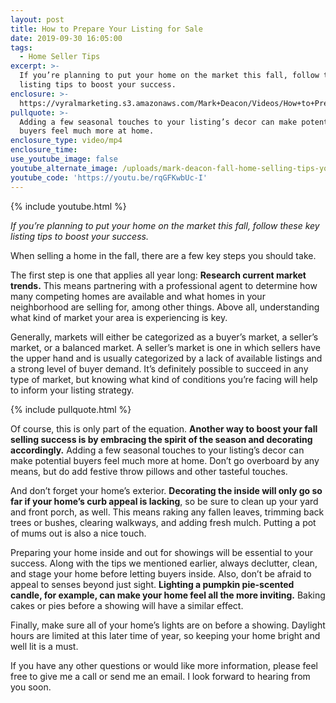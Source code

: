 ```yaml
---
layout: post
title: How to Prepare Your Listing for Sale
date: 2019-09-30 16:05:00
tags:
  - Home Seller Tips
excerpt: >-
  If you’re planning to put your home on the market this fall, follow these key
  listing tips to boost your success.
enclosure: >-
  https://vyralmarketing.s3.amazonaws.com/Mark+Deacon/Videos/How+to+Prepare+Your+Listing+for+Sale.mp4
pullquote: >-
  Adding a few seasonal touches to your listing’s decor can make potential
  buyers feel much more at home.
enclosure_type: video/mp4
enclosure_time:
use_youtube_image: false
youtube_alternate_image: /uploads/mark-deacon-fall-home-selling-tips-youtube.png
youtube_code: 'https://youtu.be/rqGFKwbUc-I'
---
```


{% include youtube.html %}

*If you’re planning to put your home on the market this fall, follow these key listing tips to boost your success.*

When selling a home in the fall, there are a few key steps you should take.&nbsp;

The first step is one that applies all year long: **Research current market trends.** This means partnering with a professional agent to determine how many competing homes are available and what homes in your neighborhood are selling for, among other things. Above all, understanding what kind of market your area is experiencing is key.&nbsp;

Generally, markets will either be categorized as a buyer’s market, a seller’s market, or a balanced market. A seller’s market is one in which sellers have the upper hand and is usually categorized by a lack of available listings and a strong level of buyer demand. It’s definitely possible to succeed in any type of market, but knowing what kind of conditions you’re facing will help to inform your listing strategy.&nbsp;

{% include pullquote.html %}

Of course, this is only part of the equation. **Another way to boost your fall selling success is by embracing the spirit of the season and decorating accordingly.** Adding a few seasonal touches to your listing’s decor can make potential buyers feel much more at home. Don’t go overboard by any means, but do add festive throw pillows and other tasteful touches.

And don’t forget your home’s exterior. **Decorating the inside will only go so far if your home’s curb appeal is lacking**, so be sure to clean up your yard and front porch, as well. This means raking any fallen leaves, trimming back trees or bushes, clearing walkways, and adding fresh mulch. Putting a pot of mums out is also a nice touch.&nbsp;

Preparing your home inside and out for showings will be essential to your success. Along with the tips we mentioned earlier, always declutter, clean, and stage your home before letting buyers inside. Also, don’t be afraid to appeal to senses beyond just sight. **Lighting a pumpkin pie-scented candle, for example, can make your home feel all the more inviting.** Baking cakes or pies before a showing will have a similar effect.&nbsp;

Finally, make sure all of your home’s lights are on before a showing. Daylight hours are limited at this later time of year, so keeping your home bright and well lit is a must.&nbsp;

If you have any other questions or would like more information, please feel free to give me a call or send me an email. I look forward to hearing from you soon.